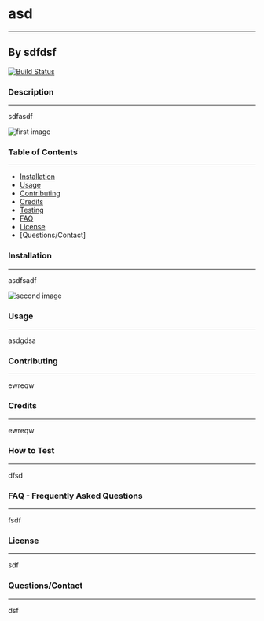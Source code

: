 
# asd
----
## By sdfdsf
[![Build Status](https://travis-ci.com/username/projectname.svg?branch=master)](https://travis-ci.com/username/projectname)

### Description
----
sdfasdf

![first image](sdfsaf)

### Table of Contents
----
* [Installation](#installation)
* [Usage](#usage)
* [Contributing](#contributing)
* [Credits](#credits)
* [Testing](#testing)
* [FAQ](#faq)
* [License](#license)
* [Questions/Contact]

### Installation
----
asdfsadf

![second image](fdsaf)


### Usage
----
asdgdsa

### Contributing
----
ewreqw

### Credits
----
ewreqw

### How to Test
----
dfsd

### FAQ - Frequently Asked Questions
----
fsdf

### License
----
sdf

### Questions/Contact
----
dsf



